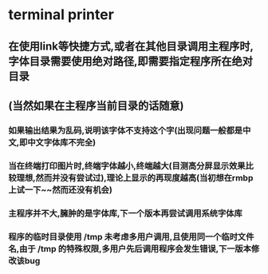 # terminal printer

## 在使用link等快捷方式,或者在其他目录调用主程序时,字体目录需要使用绝对路径,即需要指定程序所在绝对目录
## (当然如果在主程序当前目录的话随意)
### 如果输出结果为乱码,说明该字体不支持这个字(出现问题一般都是中文,即中文字体库不完全)
### 当在终端打印图片时,终端字体越小,终端越大(目测高分屏显示效果比较理想,然而并没有尝试过),理论上显示的再现度越高(当初想在rmbp上试一下~~然而还没有机会) 
### 主程序并不大,臃肿的是字体库,下一个版本再尝试调用系统字体库
### 程序的临时目录使用 /tmp 未考虑多用户调用,且使用同一个临时文件名,由于 /tmp 的特殊权限,多用户先后调用程序会发生错误,下一版本修改该bug
